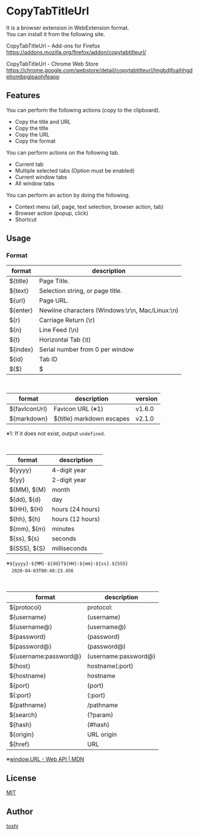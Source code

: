 ﻿CopyTabTitleUrl
===============

It is a browser extension in WebExtension format.  
You can install it from the following site.

CopyTabTitleUrl – Add-ons for Firefox  
https://addons.mozilla.org/firefox/addon/copytabtitleurl/

CopyTabTitleUrl - Chrome Web Store  
https://chrome.google.com/webstore/detail/copytabtitleurl/lmgbdjfoaihhgdphombpgjpaohjfeapp



## Features
You can perform the following actions (copy to the clipboard).
+ Copy the title and URL
+ Copy the title
+ Copy the URL
+ Copy the format

You can perform actions on the following tab.
+ Current tab
+ Multiple selected tabs (Option must be enabled)
+ Current window tabs
+ All window tabs

You can perform an action by doing the following.
+ Context menu (all, page, text selection, browser action, tab)
+ Browser action (popup, click)
+ Shortcut



## Usage
### Format
format    | description
---       | ---
${title}  | Page Title.
${text}   | Selection string, or page title.
${url}    | Page URL.
${enter}  | Newline characters (Windows:\r\n, Mac/Linux:\n)
${r}      | Carriage Return (\r)
${n}      | Line Feed (\n)
${t}      | Horizontal Tab (\t)
${index}  | Serial number from 0 per window
${id}     | Tab ID
${$}      | $

<br/>

format          | description                   | version
---             | ---                           | ---
${favIconUrl}   | Favicon URL (※1)             | v1.6.0
${markdown}     | ${title} markdown escapes     | v2.1.0

※1: If it does not exist, output `undefined`.

<br/>

format          | description
---             | ---
${yyyy}         | 4-digit year
${yy}           | 2-digit year
${MM}, ${M}     | month
${dd}, ${d}     | day
${HH}, ${H}     | hours (24 hours)
${hh}, ${h}     | hours (12 hours)
${mm}, ${m}     | minutes
${ss}, ${s}     | seconds
${SSS}, ${S}    | milliseconds

※`${yyyy}-${MM}-${dd}T${HH}:${mm}:${ss}.${SSS}`  
　`2020-04-03T00:48:23.456`

<br/>

format          | description
---             | ---
${protocol}     | protocol:
${username}     | (username)
${username@}    | (username@)
${password}     | (password)
${password@}    | (password@)
${username:password@} | (username:password@)
${host}         | hostname(:port)
${hostname}     | hostname
${port}         | (port)
${:port}        | (:port)
${pathname}     | /pathname
${search}       | (?param)
${hash}         | (#hash)
${origin}       | URL origin
${href}         | URL

※[window.URL - Web API | MDN](https://developer.mozilla.org/docs/Web/API/URL)



## License
[MIT](https://github.com/k08045kk/CopyTabTitleUrl/blob/master/LICENSE)



## Author
[toshi](https://github.com/k08045kk)


